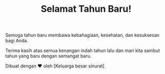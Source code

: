 <!DOCTYPE html>
<html lang="en">
<head>
    <meta charset="UTF-8">
    <meta name="viewport" content="width=device-width, initial-scale=1.0">
    <title>Selamat Tahun Baru!</title>
</head>
<body>
    <header>
        <h1>Selamat Tahun Baru!</h1>
    </header>
    <main>
        <p>Semoga tahun baru membawa kebahagiaan, kesehatan, dan kesuksesan bagi Anda.</p>
        <p>Terima kasih atas semua kenangan indah tahun lalu dan mari kita sambut tahun yang baru dengan semangat baru.</p>
    </main>
    <footer>
        <p>Dibuat dengan ❤️ oleh [Keluarga besar sinurat]</p>
    </footer>
</body>
</html>
